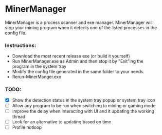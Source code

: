 # MinerManager

MinerManager is a process scanner and exe manager.  MinerManager will stop your mining program when it detects one of the listed processes in the config file.

### Instructions:
* Download the most recent release exe (or build it yourself)
* Run MinerManager.exe as Admin and then stop it by "Exit"ing the program in the system tray
* Modify the config file generated in the same folder to your needs
* Rerun-MinerManger.exe

### TODO: 

- [X] Show the detection status in the system tray popup or system tray icon
- [ ] Allow any program to be run when switching to mining or gaming mode
- [ ] Improve the delay when interacting with UI and it updating the working thread
- [ ] Look for an alternative to updating based on time
- [ ] Profile hotloop
